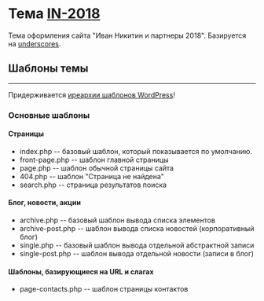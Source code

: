 # Тема [IN-2018](https://ivannikitin.com/)

Тема оформления сайта "Иван Никитин и партнеры 2018". Базируется на [underscores](UNDERSCORES.md).


## Шаблоны темы
---------------
Придерживается [иреархии шаблонов WordPress](https://codex.wordpress.org/%D0%98%D0%B5%D1%80%D0%B0%D1%80%D1%85%D0%B8%D1%8F_%D1%88%D0%B0%D0%B1%D0%BB%D0%BE%D0%BD%D0%BE%D0%B2)!
### Основные шаблоны
#### Страницы
* index.php -- базовый шаблон, который показывается по умолчанию.
* front-page.php -- шаблон главной страницы
* page.php -- шаблон обычной страницы сайта
* 404.php -- шаблон "Страница не найдена"
* search.php -- страница результатов поиска

#### Блог, новости, акции
* archive.php -- базовый шаблон вывода списка элементов
* archive-post.php -- шаблон вывода списка новостей (корпоративный блог)
* single.php -- базовый шаблон вывода отдельной абстрактной записи
* single-post.php -- шаблон вывода отдельной новости (записи в блог)

#### Шаблоны, базирующиеся на URL и слагах
* page-contacts.php -- шаблон страницы контактов

